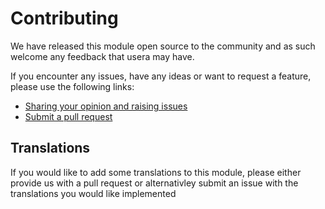 # Contributing

We have released this module open source to the community and as such welcome
any feedback that usera may have.

If you encounter any issues, have any ideas or want to request a feature, please
use the following links:

 * [Sharing your opinion and raising issues](https://github.com/Dean-Forest-Tech/silverstripe-users/issues)
 * [Submit a pull request](https://github.com/Dean-Forest-Tech/silverstripe-users/pulls)

## Translations

If you would like to add some translations to this module, please either provide
us with a pull request or alternativley submit an issue with the translations you
would like implemented